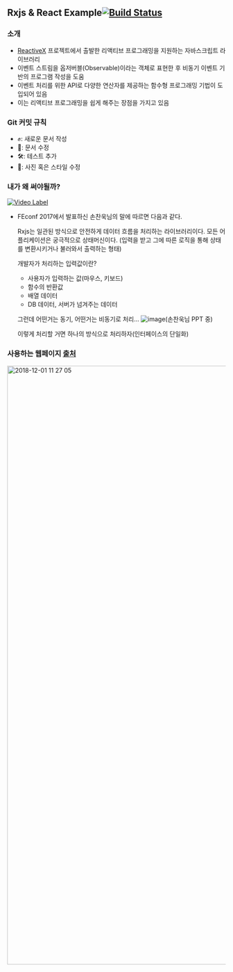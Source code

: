 ## Rxjs & React Example[![Build Status](https://travis-ci.com/SayBGM/RxJS-example.svg?branch=master)](https://travis-ci.com/SayBGM/RxJS-example)

  ### 소개
 - [ReactiveX](http://reactivex.io/) 프로젝트에서 출발한 리액티브 프로그래밍을 지원하는 자바스크립트 라이브러리
 - 이벤트 스트림을 옵저버블(Observable)이라는 객체로 표현한 후 비동기 이벤트 기반의 프로그램 작성을 도움
 - 이벤트 처리를 위한 API로 다양한 연산자를 제공하는 함수형 프로그래밍 기법이 도입되어 있음
 - 이는 리액티브 프로그래밍을 쉽게 해주는 장점을 가지고 있음


 ### Git 커밋 규칙
 - ✊: 새로운 문서 작성
 - 📝: 문서 수정
 - 🛠: 테스트 추가
 - 💅: 사진 혹은 스타일 수정

### 내가 왜 써야될까?
[![Video Label](http://img.youtube.com/vi/2f09-veX4HA/0.jpg)](https://youtu.be/2f09-veX4HA)
- FEconf 2017에서 발표하신 손찬욱님의 말에 따르면 다음과 같다.

  Rxjs는 일관된 방식으로 안전하게 데이터 흐름을 처리하는 라이브러리이다.
  모든 어플리케이션은 궁극적으로 상태머신이다.
  (입력을 받고 그에 따른 로직을 통해 상태를   변환시키거나 불러와서 출력하는 형태)

  개발자가 처리하는 입력값이란?
   - 사용자가 입력하는 값(마우스, 키보드)
   - 함수의 반환값
   - 배열 데이터
   - DB 데이터, 서버가 넘겨주는 데이터

  그런데 어떤거는 동기, 어떤거는 비동기로 처리... 
  ![image](https://user-images.githubusercontent.com/28648915/49361570-bc4cd980-f71f-11e8-8900-1421a711d71d.png)(손찬욱님 PPT 중)
  
  이렇게 처리할 거면 하나의 방식으로 처리하자(인터페이스의 단일화)

 ### 사용하는 웹페이지 [출처](https://www.wappalyzer.com/technologies/rxjs)
 <img width="1378" alt="2018-12-01 11 27 05" src="https://user-images.githubusercontent.com/28648915/49329345-a4127880-f5c0-11e8-97d2-d14461decbf5.png">